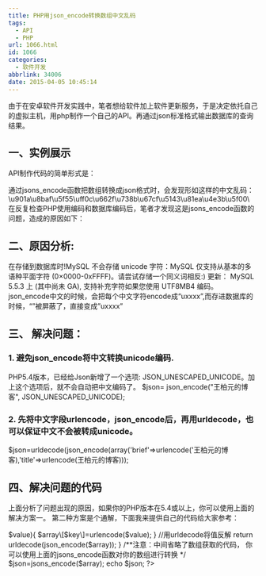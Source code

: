 ```yaml
---
title: PHP用json_encode转换数组中文乱码
tags:
  - API
  - PHP
url: 1066.html
id: 1066
categories:
  - 软件开发
abbrlink: 34006
date: 2015-04-05 10:45:14
---
```


由于在安卓软件开发实践中，笔者想给软件加上软件更新服务，于是决定依托自己的虚拟主机，用php制作一个自己的API。再通过json标准格式输出数据库的查询结果。

一、实例展示
------

API制作代码的简单形式是：

<?php
$id = $_GET\['id'\];//get接受传值
api($id);//执行函数
//定义函数
function api($id){
//函数体
$array= array(1,2,3);//这是只是示意，表示$array是数组
$json=jsons\_encode($array);//通过jsons\_encode函数输出数组的json格式
echo $json;
}
?>

通过jsons_encode函数把数组转换成json格式时，会发现形如这样的中文乱码： \\u901a\\u8baf\\u5f55\\uff0c\\u662f\\u738b\\u67cf\\u5143\\u81ea\\u4e3b\\u5f00\ 在反复检查PHP使用编码和数据库编码后，笔者才发现这是jsons_encode函数的问题，造成的原因如下：

二、原因分析:
-------

在存储到数据库时!MySQL 不会存储 unicode 字符：MySQL 仅支持从基本的多语种平面字符 (0×0000-0xFFFF)。请尝试存储一个同义词相反:) 更新： MySQL 5.5.3 上 (其中尚未 GA), 支持补充字符如果您使用 UTF8MB4 编码。 json_encode中文的时候，会把每个中文字符encode成“uxxxx”,而存进数据库的时候，“”被屏蔽了，直接变成”uxxxx”

三、 解决问题：
--------

### 1\. 避免json_encode将中文转换unicode编码.

PHP5.4版本，已经给Json新增了一个选项: JSON\_UNESCAPED\_UNICODE。加上这个选项后，就不会自动把中文编码了。 $json= json\_encode("王柏元的博客", JSON\_UNESCAPED_UNICODE);

### 2\. 先将中文字段urlencode，json_encode后，再用urldecode，也可以保证中文不会被转成unicode。

$json=urldecode(json_encode(array('brief'=>urlencode('王柏元的博客),'title'=>urlencode(王柏元的博客)));

四、解决问题的代码
---------

上面分析了问题出现的原因，如果你的PHP版本在5.4或以上，你可以使用上面的解决方案一。 第二种方案是个通解，下面我来提供自己的代码给大家参考：

<?php
function jsons_encode($array){
//遍历已有数组，将每个值 urlencode 一下
foreach($array as $key=>$value){
$array\[$key\]=urlencode($value);
 }
//用urldecode将值反解
 return urldecode(json_encode($array));
}
/**注意：中间省略了数组获取的代码，
你可以使用上面的jsons_encode函数对你的数组进行转换
*/

$json=jsons_encode($array);
echo $json;
?>